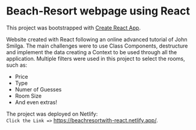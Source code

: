 # Beach-Resort webpage using React

This project was bootstrapped with [Create React App](https://github.com/facebook/create-react-app).

Website created with React following an online advanced tutorial of John Smilga. The main challenges were to use Class Components, destructure and implement the data creating a Context to be used through all the application. Multiple filters were used in this project to select the rooms, such as:

- Price
- Type 
- Numer of Guesses
- Room Size 
- And even extras!

The project was deployed on Netlify: <br />
 `Click the Link =>` https://beachresortwith-react.netlify.app/.